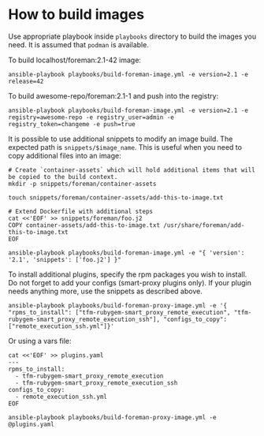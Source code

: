 # How to build images

Use appropriate playbook inside `playbooks` directory to build the images you need. It is assumed that `podman` is available.

To build localhost/foreman:2.1-42 image:

```
ansible-playbook playbooks/build-foreman-image.yml -e version=2.1 -e release=42
```

To build awesome-repo/foreman:2.1-1 and push into the registry:

```
ansible-playbook playbooks/build-foreman-image.yml -e version=2.1 -e registry=awesome-repo -e registry_user=admin -e registry_token=changeme -e push=true
```

It is possible to use additional snippets to modify an image build. The expected path is `snippets/$image_name`. This is useful when you need to copy additional files into an image:

```
# Create `container-assets` which will hold additional items that will be copied to the build context.
mkdir -p snippets/foreman/container-assets

touch snippets/foreman/container-assets/add-this-to-image.txt

# Extend Dockerfile with additional steps
cat <<'EOF' >> snippets/foreman/foo.j2
COPY container-assets/add-this-to-image.txt /usr/share/foreman/add-this-to-image.txt
EOF

ansible-playbook playbooks/build-foreman-image.yml -e "{ 'version': '2.1', 'snippets': ['foo.j2'] }"

```

To install additional plugins, specify the rpm packages you wish to install. Do not forget to add your configs (smart-proxy plugins only).
If your plugin needs anything more, use the snippets as described above.

```
ansible-playbook playbooks/build-foreman-proxy-image.yml -e '{ "rpms_to_install": ["tfm-rubygem-smart_proxy_remote_execution", "tfm-rubygem-smart_proxy_remote_execution_ssh"], "configs_to_copy": ["remote_execution_ssh.yml"]}'

```

Or using a vars file:

```
cat <<'EOF' >> plugins.yaml
---
rpms_to_install:
  - tfm-rubygem-smart_proxy_remote_execution
  - tfm-rubygem-smart_proxy_remote_execution_ssh
configs_to_copy:
  - remote_execution_ssh.yml
EOF

ansible-playbook playbooks/build-foreman-proxy-image.yml -e @plugins.yaml
```
